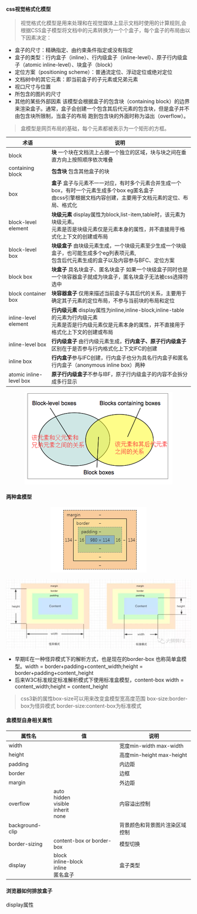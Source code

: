 #### css视觉格式化模型
> 视觉格式化模型是用来处理和在视觉媒体上显示文档时使用的计算规则,会根据CSS盒子模型将文档中的元素转换为一个个盒子，每个盒子的布局由以下因素决定：

- 盒子的尺寸：精确指定、由约束条件指定或没有指定
- 盒子的类型：行内盒子（inline）、行内级盒子（inline-level）、原子行内级盒子（atomic inline-level）、块盒子（block）
- 定位方案（positioning scheme）：普通流定位、浮动定位或绝对定位
- 文档树中的其它元素：即当前盒子的子元素或兄弟元素
- 视口尺寸与位置
- 所包含的图片的尺寸
- 其他的某些外部因素
该模型会根据盒子的包含块（containing block）的边界来渲染盒子。通常，盒子会创建一个包含其后代元素的包含块，但是盒子并不由包含块所限制，当盒子的布局
跑到包含块的外面时称为溢出（overflow）。
> 盒模型是网页布局的基础，每个元素都被表示为一个矩形的方框。

术语|说明
-|-
block|<b>块</b> 一个块在文档流上占据一个独立的区域，块与块之间在垂直方向上按照顺序依次堆叠
containing block|<b>包含块</b> 包含其他盒子的块
box|<b>盒子</b> 盒子与元素不一一对应，有时多个元素合并生成一个box，有时一个元素生成多个box eg匿名盒子</br>由css引擎根据文档内容创建，主要用于文档元素的定位、布局、格式化
block-level element|<b>块级元素</b> display属性为block,list-item,table时，该元素为块级元素。</br>元素是否是块级元素仅是元素本身的属性，并不直接用于格式化上下文的创建或布局
block-level box|<b>块级盒子</b> 由块级元素生成，一个块级元素至少生成一个块级盒子，也可能生成多个eg列表项元素,</br>包含后代元素生成的盒子以及内容参与BFC、定位方案
block box|<b>块盒子</b> 具名块盒子、匿名块盒子 如果一个块级盒子同时也是一个块容器盒子就成为块盒子，匿名块盒子无法被css选择符选中
block container box|<b>块容器盒子</b> 仅用来描述当前盒子与其后代的关系，主要用于确定其子元素的定位布局，不参与当前块的布局和定位
inline-level element|<b>行内级元素</b> display属性为inline,inline-block,inline-table的元素为行内级元素</br>元素是否是行内级元素仅是元素本身的属性，并不直接用于格式化上下文的创建或布局
inline-level box|<b>行内级盒子</b> 由行内级元素生成，<b>行内盒子、原子行内级盒子</b>区别在于是否参与行内格式化上下文IFC的创建
inline box|<b>行内盒子</b>参与IFC创建，行内盒子也分为具名行内盒子和匿名行内盒子（anonymous inline box）两种
atomic inline-level box|<b>原子行内级盒子</b>不参与IBF，原子行内级盒子的内容不会拆分成多行显示

<p align="center">
    <img src="../img/box-block.png" alt="盒模型">
</p>

#### 两种盒模型
<p align="center">
    <img src="../img/box.png" alt="盒模型">
</p>
<p align="center">
    <img src="../img/box-guaiyi.webp" alt="盒模型">
</p>

- 早期IE在一种怪异模式下的解析方式，也是现在的border-box 也称简单盒模型。width = border+padding+content_width;height = border+padding+content_height
- 后来W3C标准规定标准解析模式下使用标准盒模型，content-box width = content_width;height = content_height

> css3新的属性box-size可以用来改变盒模型宽高度范围 box-size:border-box为怪异模式 border-size:content-box为标准模式

#### 盒模型自身相关属性

属性名|值|说明
-|-|-
width||宽度min-width max-width
height||高度min-height max-height
padding||内边距
border||边框
margin||外边距
overflow|auto</br>hidden</br>visible</br>inherit</br>none|内容溢出控制
background-clip||背景颜色和背景图片渲染区域控制
border-sizing|content-box or border-box|模型切换
display|block</br>inline-block</br>inline</br>匿名盒子|盒子类型

#### 浏览器如何排放盒子

display属性
